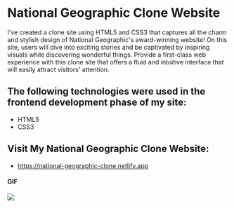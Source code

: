<h1>National Geographic Clone Website</h1>

I've created a clone site using HTML5 and CSS3 that captures all the charm and stylish design of National Geographic's award-winning website! On this site, users will dive into exciting stories and be captivated by inspiring visuals while discovering wonderful things. Provide a first-class web experience with this clone site that offers a fluid and intuitive interface that will easily attract visitors' attention.

<h2> The following technologies were used in the frontend development phase of my site: </h2>

- HTML5
- CSS3

<h2> Visit My National Geographic Clone Website: </h2>

- https://national-geographic-clone.netlify.app

<h4>GIF</h4>

![](img/national-geographic-web.gif)